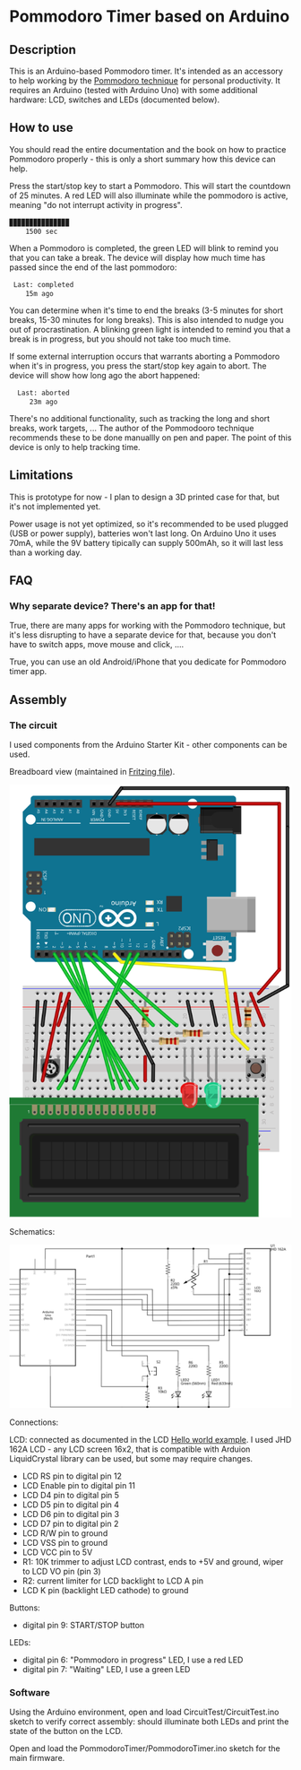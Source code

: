 # Pommodoro Timer based on Arduino

## Description

This is an Arduino-based Pommodoro timer. It's intended as an accessory to help working by the
[Pommodoro technique](https://en.wikipedia.org/wiki/Pomodoro_Technique) for personal productivity. 
It requires an Arduino (tested with Arduino Uno) with some additional hardware: LCD, switches 
and LEDs (documented below).

## How to use

You should read the entire documentation and the book on how to practice Pommodoro properly - this
is only a short summary how this device can help.

Press the start/stop key to start a Pommodoro. This will start the countdown of 25 minutes. A 
red LED will also illuminate while the pommodoro is active, meaning "do not interrupt activity 
in progress".

```
▉▉▉▉▉▉▉▉▉▉▉▉▉▉▉
    1500 sec
```

When  a Pommodoro is completed, the green LED will blink to remind you that you can take a break.
The device will display how much time has passed since the end of the last pommodoro:

```
 Last: completed
    15m ago
```

You can determine when it's time to end the breaks (3-5 minutes for short breaks, 15-30 minutes
for long breaks). This is also intended to nudge you out of procrastination. A blinking green light
is intended to remind you that a break is in progress, but you should not take too much time.

If some external interruption occurs that warrants aborting a Pommodoro when it's in progress, 
you press the start/stop key again to abort. The device will show how long ago the abort happened:

```
  Last: aborted
     23m ago
```

There's no additional functionality, such as tracking the long and short breaks, work targets, ...
The author of the Pommodooro technique recommends these to be done manuallly on pen and paper.
The point of this device is only to help tracking time.

## Limitations

This is prototype for now  - I plan to design a 3D printed case for that, but it's not implemented yet.

Power usage is not yet optimized, so it's recommended to be used plugged (USB or power supply), 
batteries won't last long. On Arduino Uno it uses 70mA, while the 9V battery tipically can 
supply 500mAh, so it will last less than a working day.

## FAQ

### Why separate device? There's an app for that!

True, there are many apps for working with the Pommodoro technique, but it's less disrupting to 
have a separate device for that, because you don't have to switch apps, move mouse and click, ....

True, you can use an old Android/iPhone that you dedicate for Pommodoro timer app.

## Assembly

### The circuit

I used components from the Arduino Starter Kit - other components can be used.

Breadboard view (maintained in [Fritzing file](circuit/pommodoro-timer.fzz)).

![breadboard view](circuit/pommodoro-timer_bb.svg)

Schematics:

![schematics](circuit/pommodoro-timer_schem.svg)

Connections:

LCD:  connected as documented in the LCD [Hello world example](https://www.arduino.cc/en/Tutorial/LibraryExamples/HelloWorld).
I used JHD 162A LCD - any LCD screen 16x2, that is compatible with Arduion LiquidCrystal library 
can be used, but some may require changes.

* LCD RS pin to digital pin 12
* LCD Enable pin to digital pin 11
* LCD D4 pin to digital pin 5
* LCD D5 pin to digital pin 4
* LCD D6 pin to digital pin 3
* LCD D7 pin to digital pin 2
* LCD R/W pin to ground
* LCD VSS pin to ground
* LCD VCC pin to 5V
* R1: 10K trimmer to adjust LCD contrast, ends to +5V and ground, wiper to LCD VO pin (pin 3)
* R2: current limiter for LCD backlight to LCD A pin
* LCD K pin (backlight LED cathode) to ground

Buttons:

* digital pin 9: START/STOP button

LEDs:

* digital pin 6: "Pommodoro in progress" LED, I use a red LED
* digital pin 7: "Waiting" LED, I use a green LED

### Software

Using the Arduino environment, open and load CircuitTest/CircuitTest.ino sketch to verify correct assembly:
should illuminate both LEDs and print the state of the button on the LCD.

Open and load the PommodoroTimer/PommodoroTimer.ino sketch for the main firmware.
